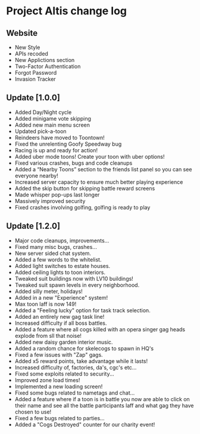 # Project Altis change log

## Website
* New Style
* APIs recoded
* New Applictions section
* Two-Factor Authentication
* Forgot Password
* Invasion Tracker

## Update [1.0.0]
* Added Day/Night cycle
* Added minigame vote skipping
* Added new main menu screen
* Updated pick-a-toon
* Reindeers have moved to Toontown!
* Fixed the unrelenting Goofy Speedway bug
* Racing is up and ready for action!
* Added uber mode toons! Create your toon with uber options!
* Fixed various crashes, bugs and code cleanups
* Added a “Nearby Toons” section to the friends list panel so you can see everyone nearby!
* Increased server capacity to ensure much better playing experience
* Added the skip button for skipping battle reward screens
* Made whisper pop-ups last longer
* Massively improved security
* Fixed crashes involving golfing, golfing is ready to play

## Update [1.2.0]
* Major code cleanups, improvements...
* Fixed many misc bugs, crashes...
* New server sided chat system.
* Added a few words to the whitelist.
* Added light switches to estate houses.
* Added ceiling lights to toon interiors.
* Tweaked suit buildings now with LV10 buildings!
* Tweaked suit spawn levels in every neighborhood.
* Added silly meter, holidays!
* Added in a new "Experience" system!
* Max toon laff is now 149!
* Added a "Feeling lucky" option for task track selection.
* Added an entirely new gag task line!
* Increased difficulty if all boss battles.
* Added a feature where all cogs killed with an opera singer gag heads explode from sll that noise!
* Added new daisy garden interior music.
* Added a random chance for skelecogs to spawn in HQ's
* Fixed a few issues with "Zap" gags.
* Added x5 reward points, take advantage while it lasts!
* Increased difficulty of, factories, da's, cgc's etc...
* Fixed some exploits related to security...
* Improved zone load times!
* Implemented a new loading screen!
* Fixed some bugs related to nametags and chat...
* Added a feature where if a toon is in battle you now are able to click on their name and see all the battle participants laff and what gag they have chosen to use!
* Fixed a few bugs related to parties...
* Added a "Cogs Destroyed" counter for our charity event!

